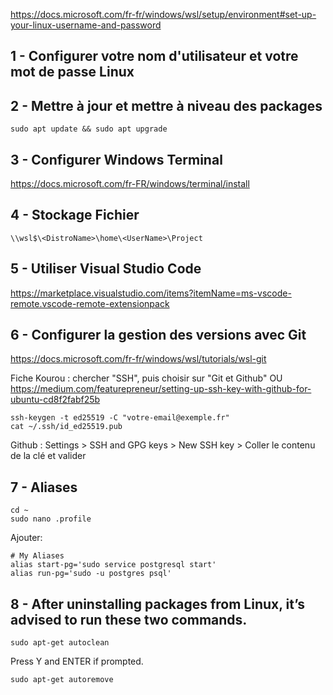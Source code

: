 https://docs.microsoft.com/fr-fr/windows/wsl/setup/environment#set-up-your-linux-username-and-password



## 1 - Configurer votre nom d'utilisateur et votre mot de passe Linux


## 2 - Mettre à jour et mettre à niveau des packages

```
sudo apt update && sudo apt upgrade

```



## 3 - Configurer Windows Terminal

https://docs.microsoft.com/fr-FR/windows/terminal/install



## 4 - Stockage Fichier


```
\\wsl$\<DistroName>\home\<UserName>\Project

```


## 5 - Utiliser Visual Studio Code

https://marketplace.visualstudio.com/items?itemName=ms-vscode-remote.vscode-remote-extensionpack



## 6 - Configurer la gestion des versions avec Git

https://docs.microsoft.com/fr-fr/windows/wsl/tutorials/wsl-git

Fiche Kourou : chercher "SSH", puis choisir sur "Git et Github"
OU
https://medium.com/featurepreneur/setting-up-ssh-key-with-github-for-ubuntu-cd8f2fabf25b

```
ssh-keygen -t ed25519 -C "votre-email@exemple.fr" 
cat ~/.ssh/id_ed25519.pub

```

Github : Settings > SSH and GPG keys > New SSH key > Coller le contenu de la clé et valider




## 7 - Aliases

```
cd ~
sudo nano .profile
```

Ajouter: 

```
# My Aliases
alias start-pg='sudo service postgresql start'
alias run-pg='sudo -u postgres psql'
```

## 8 - After uninstalling packages from Linux, it’s advised to run these two commands.
```
sudo apt-get autoclean
```

Press Y and ENTER if prompted.
```
sudo apt-get autoremove
```
